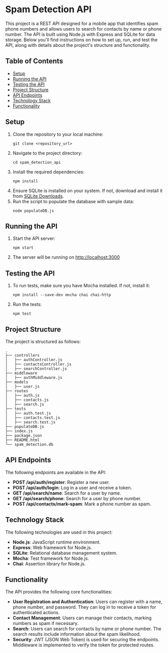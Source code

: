 <!DOCTYPE html>
<html lang="en">
<head>
  <meta charset="UTF-8">
  <meta name="viewport" content="width=device-width, initial-scale=1.0">
 
</head>
<body>

<h1>Spam Detection API</h1>

<p>This project is a REST API designed for a mobile app that identifies spam phone numbers and allows users to search for contacts by name or phone number. The API is built using Node.js with Express and SQLite for data storage. Below you'll find instructions on how to set up, run, and test the API, along with details about the project's structure and functionality.</p>

<h2>Table of Contents</h2>
<ul>
  <li><a href="#setup">Setup</a></li>
  <li><a href="#running-the-api">Running the API</a></li>
  <li><a href="#testing-the-api">Testing the API</a></li>
  <li><a href="#project-structure">Project Structure</a></li>
  <li><a href="#api-endpoints">API Endpoints</a></li>
  <li><a href="#technology-stack">Technology Stack</a></li>
  <li><a href="#functionality">Functionality</a></li>
</ul>

<h2 id="setup">Setup</h2>
<ol>
  <li>Clone the repository to your local machine:</li>
  <pre><code>git clone &lt;repository_url&gt;</code></pre>
  <li>Navigate to the project directory:</li>
  <pre><code>cd spam_detection_api</code></pre>
  <li>Install the required dependencies:</li>
  <pre><code>npm install</code></pre>
  <li>Ensure SQLite is installed on your system. If not, download and install it from <a href="https://www.sqlite.org/download.html">SQLite Downloads</a>.</li>
  <li>Run the script to populate the database with sample data:</li>
  <pre><code>node populateDB.js</code></pre>
</ol>

<h2 id="running-the-api">Running the API</h2>
<ol>
  <li>Start the API server:</li>
  <pre><code>npm start</code></pre>
  <li>The server will be running on <a href="http://localhost:3000">http://localhost:3000</a></li>
</ol>

<h2 id="testing-the-api">Testing the API</h2>
<ol>
  <li>To run tests, make sure you have Mocha installed. If not, install it:</li>
  <pre><code>npm install --save-dev mocha chai chai-http</code></pre>
  <li>Run the tests:</li>
  <pre><code>npm test</code></pre>
</ol>

<h2 id="project-structure">Project Structure</h2>
<p>The project is structured as follows:</p>
<pre><code>.
├── controllers
│   ├── authController.js
│   ├── contactsController.js
│   ├── searchController.js
├── middleware
│   ├── authMiddleware.js
├── models
│   ├── user.js
├── routes
│   ├── auth.js
│   ├── contacts.js
│   ├── search.js
├── tests
│   ├── auth.test.js
│   ├── contacts.test.js
│   ├── search.test.js
├── populateDB.js
├── index.js
├── package.json
├── README.html
└── spam_detection.db
</code></pre>

<h2 id="api-endpoints">API Endpoints</h2>
<p>The following endpoints are available in the API:</p>
<ul>
  <li><strong>POST /api/auth/register</strong>: Register a new user.</li>
  <li><strong>POST /api/auth/login</strong>: Log in a user and receive a token.</li>
  <li><strong>GET /api/search/name</strong>: Search for a user by name.</li>
  <li><strong>GET /api/search/phone</strong>: Search for a user by phone number.</li>
  <li><strong>POST /api/contacts/mark-spam</strong>: Mark a phone number as spam.</li>
</ul>

<h2 id="technology-stack">Technology Stack</h2>
<p>The following technologies are used in this project:</p>
<ul>
  <li><strong>Node.js</strong>: JavaScript runtime environment.</li>
  <li><strong>Express</strong>: Web framework for Node.js.</li>
  <li><strong>SQLite</strong>: Relational database management system.</li>
  <li><strong>Mocha</strong>: Test framework for Node.js.</li>
  <li><strong>Chai</strong>: Assertion library for Node.js.</li>
</ul>

<h2 id="functionality">Functionality</h2>
<p>The API provides the following core functionalities:</p>
<ul>
  <li><strong>User Registration and Authentication</strong>: Users can register with a name, phone number, and password. They can log in to receive a token for authenticated actions.</li>
  <li><strong>Contact Management</strong>: Users can manage their contacts, marking numbers as spam if necessary.</li>
  <li><strong>Search</strong>: Users can search for contacts by name or phone number. The search results include information about the spam likelihood.</li>
  <li><strong>Security</strong>: JWT (JSON Web Token) is used for securing the endpoints. Middleware is implemented to verify the token for protected routes.</li>
</ul>

</body>
</html>
